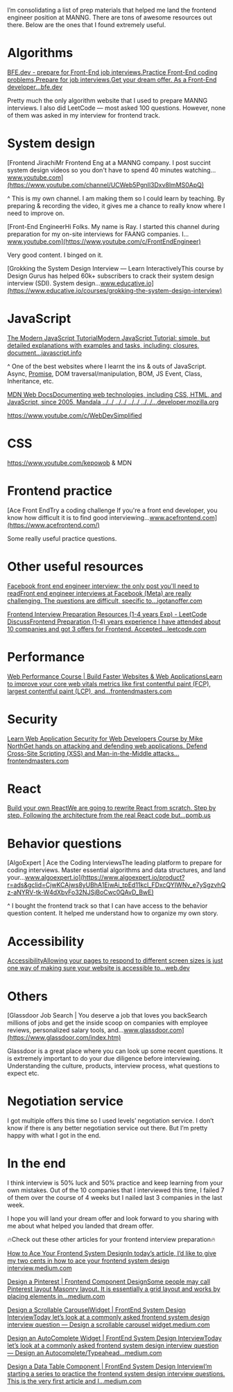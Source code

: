 I’m consolidating a list of prep materials that helped me land the frontend engineer position at MANNG. There are tons of awesome resources out there. Below are the ones that I found extremely useful.

# Algorithms

[BFE.dev - prepare for Front-End job interviews.Practice Front-End coding problems,Prepare for job interviews,Get your dream offer. As a Front-End developer…bfe.dev](https://bfe.dev/)

Pretty much the only algorithm website that I used to prepare MANNG interviews. I also did LeetCode — most asked 100 questions. However, none of them was asked in my interview for frontend track.

# System design

[Frontend JirachiMr Frontend Eng at a MANNG company. I post succint system design videos so you don't have to spend 40 minutes watching…www.youtube.com](https://www.youtube.com/channel/UCWeb5PgnIl3Dxv8lmMS0ApQ)

^ This is my own channel. I am making them so I could learn by teaching. By preparing & recording the video, it gives me a chance to really know where I need to improve on.

[Front-End EngineerHi Folks. My name is Ray. I started this channel during preparation for my on-site interviews for FAANG companies. I…www.youtube.com](https://www.youtube.com/c/FrontEndEngineer)

Very good content. I binged on it.

[Grokking the System Design Interview — Learn InteractivelyThis course by Design Gurus has helped 60k+ subscribers to crack their system design interview (SDI). System design…www.educative.io](https://www.educative.io/courses/grokking-the-system-design-interview)

# JavaScript

[The Modern JavaScript TutorialModern JavaScript Tutorial: simple, but detailed explanations with examples and tasks, including: closures, document…javascript.info](https://javascript.info/)

^ One of the best websites where I learnt the ins & outs of JavaScript. Async, [Promise](https://medium.com/@xbmjcz/how-to-implement-your-own-promise-and-promise-related-methods-race-any-all-allsettled-then-b982034ff830), DOM traversal/manipulation, BOM, JS Event, Class, Inheritance, etc.

[MDN Web DocsDocumenting web technologies, including CSS, HTML, and JavaScript, since 2005. Mandala ../../ ../../ ../../ ../../…developer.mozilla.org](https://developer.mozilla.org/en-US/)

https://www.youtube.com/c/WebDevSimplified

# CSS

https://www.youtube.com/kepowob & MDN

# Frontend practice

[Ace Front EndTry a coding challenge If you're a front end developer, you know how difficult it is to find good interviewing…www.acefrontend.com](https://www.acefrontend.com/)

Some really useful practice questions.

# Other useful resources

[Facebook front end engineer interview: the only post you'll need to readFront end engineer interviews at Facebook (Meta) are really challenging. The questions are difficult, specific to…igotanoffer.com](https://igotanoffer.com/blogs/tech/facebook-front-end-engineer-interview)

[Frontend Interview Preparation Resources (1-4 years Exp) - LeetCode DiscussFrontend Preparation (1-4) years experience I have attended about 10 companies and got 3 offers for Frontend. Accepted…leetcode.com](https://leetcode.com/discuss/interview-question/1074798/Frontend-Interview-Preparation-(1-4-years)-Level-1-and-Level-2)

# Performance

[Web Performance Course | Build Faster Websites & Web ApplicationsLearn to improve your core web vitals metrics like first contentful paint (FCP), largest contentful paint (LCP), and…frontendmasters.com](https://frontendmasters.com/courses/web-perf/)

# Security

[Learn Web Application Security for Web Developers Course by Mike NorthGet hands on attacking and defending web applications. Defend Cross-Site Scripting (XSS) and Man-in-the-Middle attacks…frontendmasters.com](https://frontendmasters.com/courses/web-security/)

# React

[Build your own ReactWe are going to rewrite React from scratch. Step by step. Following the architecture from the real React code but…pomb.us](https://pomb.us/build-your-own-react/)

# Behavior questions

[AlgoExpert | Ace the Coding InterviewsThe leading platform to prepare for coding interviews. Master essential algorithms and data structures, and land your…www.algoexpert.io](https://www.algoexpert.io/product?r=ads&gclid=CjwKCAjws8yUBhA1EiwAi_tpEd11kcl_FDxcQYIWNv_e7ySgzvhQz-aNYRV-tk-W4dXbvFo32NJSjBoCwc0QAvD_BwE)

^ I bought the frontend track so that I can have access to the behavior question content. It helped me understand how to organize my own story.

# Accessibility

[AccessibilityAllowing your pages to respond to different screen sizes is just one way of making sure your website is accessible to…web.dev](https://web.dev/learn/design/accessibility/)

# Others

[Glassdoor Job Search | You deserve a job that loves you backSearch millions of jobs and get the inside scoop on companies with employee reviews, personalized salary tools, and…www.glassdoor.com](https://www.glassdoor.com/index.htm)

Glassdoor is a great place where you can look up some recent questions. It is extremely important to do your due diligence before interviewing. Understanding the culture, products, interview process, what questions to expect etc.

# Negotiation service

I got multiple offers this time so I used levels’ negotiation service. I don’t know if there is any better negotiation service out there. But I’m pretty happy with what I got in the end.

# In the end

I think interview is 50% luck and 50% practice and keep learning from your own mistakes. Out of the 10 companies that I interviewed this time, I failed 7 of them over the course of 4 weeks but I nailed last 3 companies in the last week.

I hope you will land your dream offer and look forward to you sharing with me about what helped you landed that dream offer.

🔥Check out these other articles for your frontend interview preparation🔥

[How to Ace Your Frontend System DesignIn today’s article, I’d like to give my two cents in how to ace your frontend system design interview.medium.com](https://medium.com/@FrontendJirachi/how-to-ace-your-frontend-system-design-42c7b357416b)

[Design a Pinterest | Frontend Component DesignSome people may call Pinterest layout Masonry layout. It is essentially a grid layout and works by placing elements in…medium.com](https://medium.com/@FrontendJirachi/design-a-pinterest-frontend-component-design-16380721dbd2)

[Design a Scrollable CarouselWidget | FrontEnd System Design InterviewToday let’s look at a commonly asked frontend system design interview question — Design a scrollable carousel widget.medium.com](https://medium.com/@FrontendJirachi/design-a-scrollable-carouselwidget-frontend-system-design-interview-d766d47fd6d9)

[Design an AutoComplete Widget | FrontEnd System Design InterviewToday let’s look at a commonly asked frontend system design interview question — Design an Autocomplete/Typeahead…medium.com](https://medium.com/@FrontendJirachi/design-an-autocomplete-widget-frontend-system-design-interview-9da9c125a7a9)

[Design a Data Table Component | FrontEnd System Design InterviewI’m starting a series to practice the frontend system design interview questions. This is the very first article and I…medium.com
](https://medium.com/@FrontendJirachi/design-a-data-table-component-frontend-system-design-interview-54d3217ac8b8)